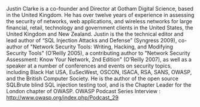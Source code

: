 Justin Clarke is a co-founder and Director at Gotham Digital Science,
based in the United Kingdom. He has over twelve years of experience in
assessing the security of networks, web applications, and wireless
networks for large financial, retail, technology and government clients
in the United States, the United Kingdom and New Zealand.
Justin is the the technical editor and lead author of “SQL Injection
Attacks and Defense” (Syngress 2009), co-author of "Network Security
Tools: Writing, Hacking, and Modifying Security Tools" (O’Reilly 2005),
a contributing author to "Network Security Assessment: Know Your
Network, 2nd Edition" (O’Reilly 2007), as well as a speaker at a number
of conferences and events on security topics, including Black Hat USA,
EuSecWest, OSCON, ISACA, RSA, SANS, OWASP, and the British Computer
Society. He is the author of the open source SQLBrute blind SQL
injection testing tool, and is the Chapter Leader for the London chapter
of OWASP.
OWASP Podcast Series Interview :
<http://www.owasp.org/index.php/Podcast_29>